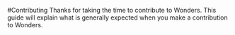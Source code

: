 #Contributing
Thanks for taking the time to contribute to Wonders. This guide will explain what is generally expected when you make a
contribution to Wonders.
